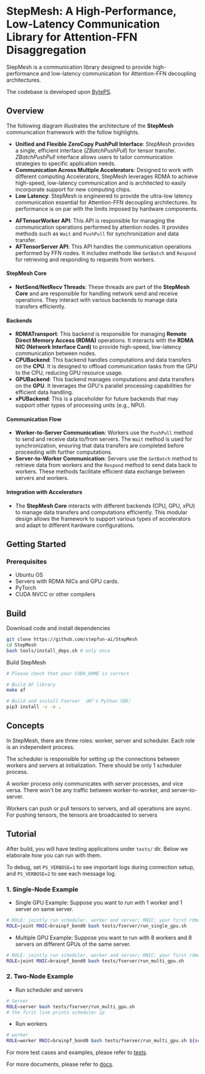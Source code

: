 # StepMesh: A High-Performance, Low-Latency Communication Library for Attention-FFN Disaggregation

StepMesh is a communication library designed to provide high-performance and low-latency
communication for Attention-FFN decoupling architectures.

The codebase is developed upon [BytePS](https://github.com/bytedance/ps-lite).

## Overview

The following diagram illustrates the architecture of the **StepMesh** communication framework with the follow highlights.

- **Unified and Flexible ZeroCopy PushPull Interface**: StepMesh provides a single, efficient interface (*ZBatchPushPull*) for tensor transfer.
  *ZBatchPushPull* interface allows users to tailor communication strategies to specific application needs.
- **Communication Across Multiple Accelerators**: Designed to work with different computing Accelerators,
  StepMesh leverages RDMA to achieve high-speed, low-latency communication
  and is architected to easily incorporate support for new computing chips.
- **Low Latency**: StepMesh is engineered to provide the ultra-low latency communication essential for Attention-FFN decoupling architectures.
  Its performance is on par with the limits imposed by hardware components.

<!-- ![StepMesh Framework](./docs/images/framework.png) -->


- **AFTensorWorker API**: This API is responsible for managing the communication operations performed by attention nodes. It provides methods such as `Wait` and `PushPull` for synchronization and data transfer.
- **AFTensorServer API**: This API handles the communication operations performed by FFN nodes. It includes methods like `GetBatch` and `Respond` for retrieving and responding to requests from workers.

#### StepMesh Core

- **NetSend/NetRecv Threads**: These threads are part of the **StepMesh Core** and are responsible for handling network send and receive operations. They interact with various backends to manage data transfers efficiently.

#### Backends

- **RDMATransport**: This backend is responsible for managing **Remote Direct Memory Access (RDMA)** operations. It interacts with the **RDMA NIC (Network Interface Card)** to provide high-speed, low-latency communication between nodes.
- **CPUBackend**: This backend handles computations and data transfers on the **CPU**. It is designed to offload communication tasks from the GPU to the CPU, reducing GPU resource usage.
- **GPUBackend**: This backend manages computations and data transfers on the **GPU**. It leverages the GPU's parallel processing capabilities for efficient data handling.
- **xPUBackend**: This is a placeholder for future backends that may support other types of processing units (e.g., NPU).

#### Communication Flow

- **Worker-to-Server Communication**: Workers use the `PushPull` method to send and receive data to/from servers. The `Wait` method is used for synchronization, ensuring that data transfers are completed before proceeding with further computations.
- **Server-to-Worker Communication**: Servers use the `GetBatch` method to retrieve data from workers and the `Respond` method to send data back to workers. These methods facilitate efficient data exchange between servers and workers.

#### Integration with Accelerators

- The **StepMesh Core** interacts with different backends (CPU, GPU, xPU) to manage data transfers and computations efficiently. This modular design allows the framework to support various types of accelerators and adapt to different hardware configurations.

## Getting Started

### Prerequisites

- Ubuntu OS
- Servers with RDMA NICs and GPU cards.
- PyTorch
- CUDA NVCC or other compilers

## Build

Download code and install dependencies
```bash
git clone https://github.com/stepfun-ai/StepMesh
cd StepMesh
bash tools/install_deps.sh # only once
```

Build StepMesh
```bash
# Please check that your CUDA_HOME is correct

# Build AF library
make af

# Build and install Fserver （AF's Python SDK）
pip3 install -v -e .
```

## Concepts

In StepMesh, there are three roles: worker, server and scheduler. Each role is an independent process.

The scheduler is responsible for setting up the connections between workers and servers at initialization. There should be only 1 scheduler process.

A worker process only communicates with server processes, and vice versa.
There won't be any traffic between worker-to-worker, and server-to-server.

Workers can push or pull tensors to servers, and all operations are async.
For pushing tensors, the tensors are broadcasted to servers
## Tutorial

After build, you will have testing applications under `tests/` dir. 
Below we elaborate how you can run with them. 

To debug, set `PS_VERBOSE=1` to see important logs during connection setup, and `PS_VERBOSE=2` to see each message log.

### 1. Single-Node Example

- Single GPU Example: Suppose you want to run with 1 worker and 1 server on same server.

```bash
# ROLE: jointly run scheduler, worker and server; RNIC: your first rdma nic; 
ROLE=joint RNIC=brainpf_bond0 bash tests/fserver/run_single_gpu.sh
```
- Multiple GPU Example: Suppose you want to run with 8 workers and 8 servers on different GPUs of the same server.
```bash
# ROLE: jointly run scheduler, worker and server; RNIC: your first rdma nic; 
ROLE=joint RNIC=brainpf_bond0 bash tests/fserver/run_multi_gpu.sh
```

### 2. Two-Node Example
- Run scheduler and servers
```bash
# Server
ROLE=server bash tests/fserver/run_multi_gpu.sh
# the first line prints scheduler ip
```

- Run workers
```bash
# worker
ROLE=worker RNIC=brainpf_bond0 bash tests/fserver/run_multi_gpu.sh ${scheduler ip}
```

For more test cases and examples, please refer to [tests](./tests).

For more documents, please refer to [docs](./docs).
